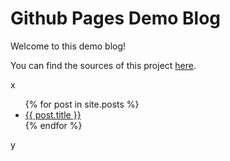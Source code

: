 # Github Pages Demo Blog

Welcome to this demo blog!

You can find the sources of this project
[here](https://github.com/nschloe/nschloe.github.io).

x
<ul>
  {% for post in site.posts %}
    <li>
      <a href="{{ post.permalink }}">{{ post.title }}</a>
    </li>
  {% endfor %}
</ul>
y
